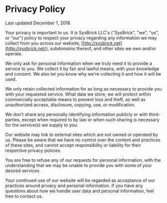 # Privacy Policy
Last updated December 1, 2018

Your privacy is important to us. It is SysBrick LLC's ("SysBrick", "we", "us", or "our")
policy to respect your privacy regarding any information we may collect from you across our
website, [http://sysbrick.net](http://sysbrick.net/), subdomains thereof, and other sites we
own and/or operate.

We only ask for personal information when we truly need it to provide a service to you. We
collect it by fair and lawful means, with your knowledge and consent. We also let you know
why we're collecting it and how it will be used.

We only retain collected information for as long as necessary to provide you with your
requested service. What data we store, we will protect within commercially acceptable means
to prevent loss and theft, as well as unauthorized access, disclosure, copying, use, or
modification.

We don't share any personally identifying information publicly or with third-parties, except
when required to by law or when such sharing is necessary for the service(s) we supply to you.

Our website may link to external sites which are not owned or operated by us. Please be aware
that we have no control over the content and practices of these sites, and cannot accept
responsibility or liability for their respective privacy policies.

You are free to refuse any of our requests for personal information, with the understanding
that we may be unable to provide you with some of your desired services.

Your continued use of our website will be regarded as acceptance of our practices around
privacy and personal information. If you have any questions about how we handle user data and
personal information, feel free to contact us.